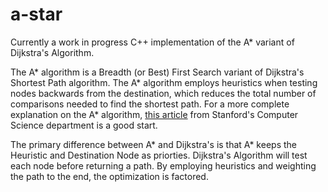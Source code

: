 # a-star
Currently a work in progress C++ implementation of the A* variant of Dijkstra's Algorithm.

The A* algorithm is a Breadth (or Best) First Search variant of Dijkstra's Shortest Path algorithm. The A* algorithm employs heuristics when testing nodes backwards from the destination, which reduces
the total number of comparisons needed to find the shortest path. For a more complete explanation on the A* algorithm, [this article](http://theory.stanford.edu/~amitp/GameProgramming/AStarComparison.html) from Stanford's Computer Science department is a good start.

The primary difference between A* and Dijkstra's is that A* keeps the Heuristic and Destination Node as priorties. Dijkstra's Algorithm will test each node before returning a path. By employing heuristics and weighting the path to the end, the optimization is factored.
